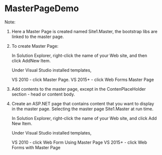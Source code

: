 # MasterPageDemo

Note:

1. Here a Master Page is created named Site1.Master, the bootstrap libs are linked to the master page.

2. To create Master Page:

      In Solution Explorer, right-click the name of your Web site, and then click AddNew Item.

      Under Visual Studio installed templates, 

      VS 2010 - click Master Page.
      VS 2015+ - click Web Forms Master Page
  
3. Add contents to the master page, except in the ContenPlaceHolder section - head or content body.
  
4. Create an ASP.NET page that contains content that you want to display in the master page. Selecting the master page Site1.Master
at run time.

      In Solution Explorer, right-click the name of your Web site, and click Add New Item.

      Under Visual Studio installed templates, 

      VS 2010 - click Web Form Using Master Page
      VS 2015+ - click Web Forms with Master Page
